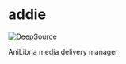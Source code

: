 # addie

[![DeepSource](https://deepsource.io/gh/MindHunter86/anilibria-hlp-service.svg/?label=active+issues&show_trend=true&token=AtG-lWiJr05mqoRLQqksdr54)](https://deepsource.io/gh/MindHunter86/anilibria-hlp-service/?ref=repository-badge)

AniLibria media delivery manager